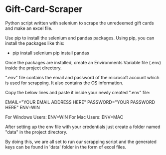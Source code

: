 # Gift-Card-Scraper
Python script written with selenium to scrape the unredeemed gift cards and make an excel file.

Use pip to install the selenium and pandas packages. Using pip, you can install the packages like this:

- pip install selenium
pip install pandas

Once the packages are installed, create an Environments Variable file (.env) inside the project directory.

".env" file contains the email and password of the microsoft account which is used for scrapping. It also contains the OS information.
 
Copy the below lines and paste it inside your newly created ".env" file:
 
EMAIL="YOUR EMAIL ADDRESS HERE"
PASSWORD="YOUR PASSWORD HERE"
ENV=WIN

For Windows Users: ENV=WIN
For Mac Users: ENV=MAC

After setting up the env file with your credentials just create a folder named "data" in the project directory.

By doing this, we are all set to run our scrapping script and the generated keys can be found in 'data' folder in the form of excel files.
